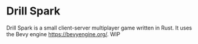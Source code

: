 # Drill Spark

Drill Spark is a small client-server multiplayer game written in Rust. It uses the Bevy engine https://bevyengine.org/. WIP
